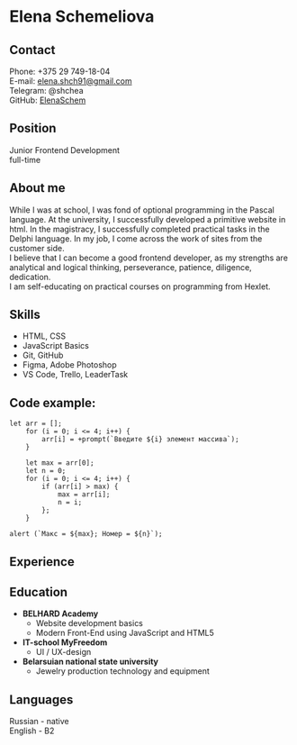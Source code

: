 # Elena Schemeliova
## Contact
Phone: +375 29 749-18-04  
E-mail: elena.shch91@gmail.com  
Telegram: @shchea  
GitHub: [ElenaSchem](https://github.com/ElenaSchem)
## Position
Junior Frontend Development  
full-time  

## About me
While I was at school, I was fond of optional programming in the Pascal language. At the university, I successfully developed a primitive website in html. In the magistracy, I successfully completed practical tasks in the Delphi language. In my job, I come across the work of sites from the customer side.  
I believe that I can become a good frontend developer, as my strengths are analytical and logical thinking, perseverance, patience, diligence, dedication.  
I am self-educating on practical courses on programming from Hexlet.  

## Skills
* HTML, CSS  
* JavaScript Basics  
* Git, GitHub  
* Figma, Adobe Photoshop  
* VS Code, Trello, LeaderTask  

## Code example:
    let arr = [];  
        for (i = 0; i <= 4; i++) {  
            arr[i] = +prompt(`Введите ${i} элемент массива`);  
        }  

        let max = arr[0];  
        let n = 0;  
        for (i = 0; i <= 4; i++) {  
            if (arr[i] > max) {  
                max = arr[i];  
                n = i;  
            };  
        }  

    alert (`Макс = ${max}; Номер = ${n}`);

## Experience

## Education
* **BELHARD Academy**  
    + Website development basics
    + Modern Front-End using JavaScript and HTML5  
* **IT-school MyFreedom**  
    + UI / UX-design
* **Belarsuian national state university**  
    + Jewelry production technology and equipment  

## Languages
Russian - native  
English - B2